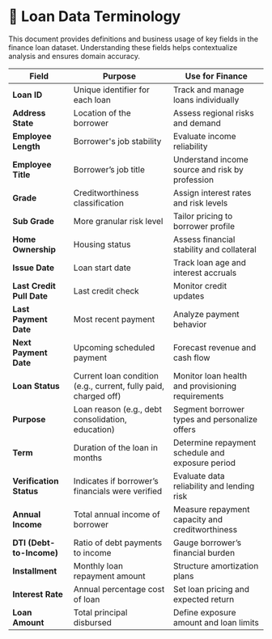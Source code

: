 # 📘 Loan Data Terminology

This document provides definitions and business usage of key fields in the finance loan dataset. Understanding these fields helps contextualize analysis and ensures domain accuracy.

| Field | Purpose | Use for Finance |
|-------|---------|----------------|
| **Loan ID** | Unique identifier for each loan | Track and manage loans individually |
| **Address State** | Location of the borrower | Assess regional risks and demand |
| **Employee Length** | Borrower's job stability | Evaluate income reliability |
| **Employee Title** | Borrower’s job title | Understand income source and risk by profession |
| **Grade** | Creditworthiness classification | Assign interest rates and risk levels |
| **Sub Grade** | More granular risk level | Tailor pricing to borrower profile |
| **Home Ownership** | Housing status | Assess financial stability and collateral |
| **Issue Date** | Loan start date | Track loan age and interest accruals |
| **Last Credit Pull Date** | Last credit check | Monitor credit updates |
| **Last Payment Date** | Most recent payment | Analyze payment behavior |
| **Next Payment Date** | Upcoming scheduled payment | Forecast revenue and cash flow |
| **Loan Status** | Current loan condition (e.g., current, fully paid, charged off) | Monitor loan health and provisioning requirements |
| **Purpose** | Loan reason (e.g., debt consolidation, education) | Segment borrower types and personalize offers |
| **Term** | Duration of the loan in months | Determine repayment schedule and exposure period |
| **Verification Status** | Indicates if borrower’s financials were verified | Evaluate data reliability and lending risk |
| **Annual Income** | Total annual income of borrower | Measure repayment capacity and creditworthiness |
| **DTI (Debt-to-Income)** | Ratio of debt payments to income | Gauge borrower’s financial burden |
| **Installment** | Monthly loan repayment amount | Structure amortization plans |
| **Interest Rate** | Annual percentage cost of loan | Set loan pricing and expected return |
| **Loan Amount** | Total principal disbursed | Define exposure amount and loan limits |
